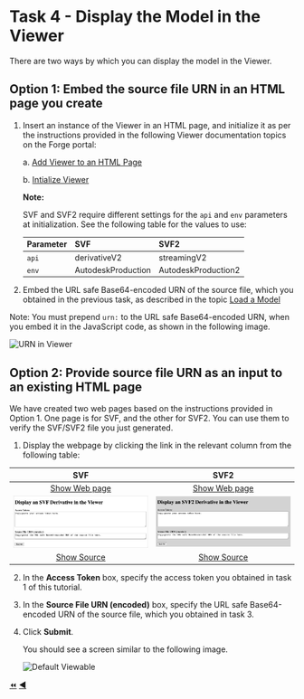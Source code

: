 # Task 4 - Display the Model in the Viewer

There are two ways by which you can display the model in the Viewer.

## Option 1: Embed the source file URN in an HTML page you create

1. Insert an instance of the Viewer in an HTML page, and initialize it as per the instructions provided in the following Viewer documentation topics on the Forge portal:

    a. [Add Viewer to an HTML Page](https://forge.autodesk.com/en/docs/viewer/v7/developers_guide/viewer_basics/starting-html/)

    b. [Intialize Viewer](https://forge.autodesk.com/en/docs/viewer/v7/developers_guide/viewer_basics/initialization/)

    **Note:**

    SVF and SVF2 require different settings for the `api` and `env` parameters at initialization. 
    See the following table for the values to use:


    | Parameter       | SVF                   | SVF2                   |
    |-----------------|-----------------------|------------------------|  
    | `api`             | derivativeV2          | streamingV2            |
    | `env`             | AutodeskProduction    | AutodeskProduction2    |




2. Embed the URL safe Base64-encoded URN of the source file, which you obtained in the previous task, as described in the topic [Load a Model](https://forge.autodesk.com/en/docs/viewer/v7/developers_guide/viewer_basics/load-a-model/)

Note: You must prepend ``urn:`` to the URL safe Base64-encoded URN, when you embed it in the JavaScript code, as shown in the following image.

![URN in Viewer](../images/tutorial_4_urn_in_viewer.png "URN in Viewer")

## Option 2: Provide source file URN as an input to an existing HTML page

We have created two web pages based on the instructions provided in Option 1. One page is for SVF, and the other for SVF2. You can use them to verify the SVF/SVF2 file you just generated. 


1. Display the webpage by clicking the link in the relevant column from the following table:

| SVF                                                                                      | SVF2                                                                                      |
|:----------------------------------------------------------------------------------------:|:-----------------------------------------------------------------------------------------:|
| [Show Web page](https://autodesk-forge.github.io/forge-tutorial-postman/display_svf.html)|[Show Web page](https://autodesk-forge.github.io/forge-tutorial-postman/display_svf2.html) |
| ![SVF Web Page](../images//tutorial_4_urn_in_html_page.png)                              | ![SVF2 Web Page](../images//tutorial_4_urn_in_html_page_svf2.png)                         |
| [Show Source](../../docs/display_svf.html)                                               |[Show Source](../../docs/display_svf2.html)                                                |


2. In the **Access Token** box, specify the access token you obtained in task 1 of this tutorial.

3. In the **Source File URN (encoded)** box, specify the URL safe Base64-encoded URN of the source file, which you obtained in task 3.

4. Click **Submit**.

   You should see a screen similar to the following image.

   ![Default Viewable](../images/task4_default_viewable.png "Default Viewable")

[:rewind:](../readme.md "readme.md") [:arrow_backward:](task-3.md "Previous task")
